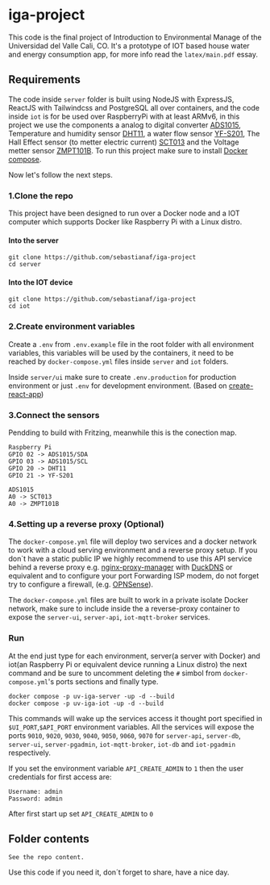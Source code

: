 # iga-project

This code is the final project of Introduction to Environmental Manage of the Universidad del Valle Cali, CO. It's a prototype of IOT based house water and energy consumption app, for more info read the `latex/main.pdf` essay.

## Requirements
The code inside `server` folder is built using NodeJS with ExpressJS, ReactJS with Tailwindcss and PostgreSQL all over containers, and the code inside `iot` is for be used over  RaspberryPi with at least ARMv6, in this project we use the components a analog to digital converter [ADS1015](https://pdf1.alldatasheet.com/datasheet-pdf/view/292738/TI/ADS1015.html), Temperature and humidity sensor [DHT11](https://components101.com/sensors/dht11-temperature-sensor), a water flow sensor [YF-S201](https://www.mantech.co.za/datasheets/products/yf-s201_sea.pdf), The Hall Effect sensor (to metter electric current) [SCT013](https://pdf1.alldatasheet.com/datasheet-pdf/view/1160244/YHDC/SCT013-050.html) and the Voltage metter sensor [ZMPT101B](https://pdf1.alldatasheet.com/datasheet-pdf/view/1131993/ETC2/ZMPT101B.html). To run this project make sure to install [Docker compose](https://docs.docker.com/).

Now let's follow the next steps.

### 1.Clone the repo
This project have been designed to run over a Docker node and a IOT computer which supports Docker like Raspberry Pi with a Linux distro.

#### Into the server
```
git clone https://github.com/sebastianaf/iga-project
cd server
```
#### Into the IOT device
```
git clone https://github.com/sebastianaf/iga-project
cd iot
```

### 2.Create environment variables

Create a `.env` from `.env.example` file in the root folder with all environment variables, this variables will be used by the containers, it need to be reached by `docker-compose.yml` files inside `server` and `iot` folders.

Inside `server/ui` make sure to create `.env.production` for production environment or just `.env` for development environment. (Based on [create-react-app](https://create-react-app.dev/))

### 3.Connect the sensors

Pendding to build with Fritzing, meanwhile this is the conection map.
```
Raspberry Pi
GPIO 02 -> ADS1015/SDA
GPIO 03 -> ADS1015/SCL
GPIO 20 -> DHT11
GPIO 21 -> YF-S201

ADS1015 
A0 -> SCT013
A0 -> ZMPT101B
```

### 4.Setting up a reverse proxy (Optional)

The `docker-compose.yml` file will deploy two services and a docker network to work with a cloud serving environment and a reverse proxy setup. If you don`t have a static public IP we highly recommend to use this API service behind a reverse proxy e.g. [nginx-proxy-manager](https://nginxproxymanager.com/) with [DuckDNS](https://www.duckdns.org) or equivalent and to configure your port Forwarding ISP modem, do not forget try to configure a firewall, (e.g. [OPNSense](https://opnsense.org/)).

The `docker-compose.yml` files are built to work in a private isolate Docker network, make sure to include inside the a reverse-proxy container to expose the `server-ui`, `server-api`, `iot-mqtt-broker` services.

### Run

At the end just type for each environment, server(a server with Docker) and iot(an Raspberry Pi or equivalent device running a Linux distro) the next command and be sure to uncomment deleting the `#` simbol from `docker-compose.yml`'s ports sections and finally type.
```
docker compose -p uv-iga-server -up -d --build
docker compose -p uv-iga-iot -up -d --build
```

This commands will wake up the services access it thought port specified in `$UI_PORT`,`$API_PORT` environment variables.
All the services will expose the ports `9010`, `9020`, `9030`, `9040`, `9050`, `9060`, `9070` for `server-api`, `server-db`, `server-ui`, `server-pgadmin`, `iot-mqtt-broker`, `iot-db`  and `iot-pgadmin` respectively.

If you set the environment variable `API_CREATE_ADMIN` to `1` then the user credentials for first access are:
```
Username: admin
Password: admin
```
After first start up set `API_CREATE_ADMIN` to `0`

## Folder contents

```
See the repo content.
```

Use this code if you need it, don´t forget to share, have a nice day.
